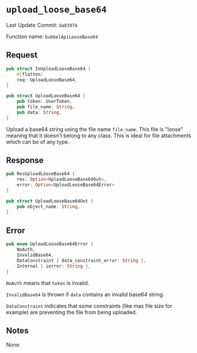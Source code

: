 # `upload_loose_base64`

Last Update Commit: `da83974`

Function name: `bubbelApiLooseBase64`

## Request

```rust
pub struct InUploadLooseBase64 {
    #[flatten]
    req: UploadLooseBase64,
}

pub struct UploadLooseBase64 {
    pub token: UserToken,
    pub file_name: String,
    pub data: String,
}
```

Upload a base64 string using the file name `file_name`.
This file is "loose" meaning that it doesn't belong to any class.
This is ideal for file attachments which can be of any type.

## Response

```rust
pub ResUploadLooseBase64 {
    res: Option<UploadLooseBase64Out>,
    error: Option<UploadLooseBase64Error>
}

pub struct UploadLooseBase64Out {
    pub object_name: String,
}
```

## Error

```rust
pub enum UploadLooseBase64Error {
    NoAuth,
    InvalidBase64,
    DataConstraint { data_constraint_error: String },
    Internal { ierror: String },
}
```

`NoAuth` means that `token` is invalid.

`InvalidBase64` is thrown if `data` contains an invalid base64 string.

`DataConstraint` indicates that some constraints (like max file size for example) are preventing the file from being uploaded.

## Notes

None

